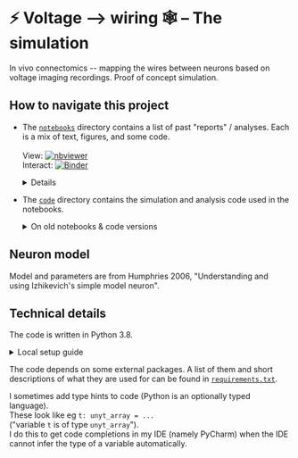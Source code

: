 # ⚡ Voltage –> wiring 🕸 – The simulation

In vivo connectomics -- mapping the wires between neurons based on voltage imaging recordings. Proof of concept simulation.


## How to navigate this project

 - The [`notebooks`](/notebooks) directory contains a list of past "reports" / analyses.
   Each is a mix of text, figures, and some code.    <br><br>
   View: [![nbviewer](https://raw.githubusercontent.com/jupyter/design/master/logos/Badges/nbviewer_badge.svg)](https://nbviewer.jupyter.org/github/tfiers/voltage_wiring_sim/tree/master/notebooks/)  
   Interact: [![Binder](https://notebooks.gesis.org/binder/badge_logo.svg)](https://notebooks.gesis.org/binder/v2/gh/tfiers/voltage_wiring_sim/master/)
    <details>
      <ul>
        <li>These are <a href="https://jupyter.org/">Jupyter Notebooks</a>, which are JSON files that need an app to be rendered in human-friendly form.
        <li>Nbviewer renders static versions of the notebooks, online.</li>
          <ul><li>The notebooks can also be viewed directly on GitHub, but that takes longer to load and yields more rendering errors, eg in LaTeX formulas.
          </ul></li>
        <li>Binder can run the notebooks in the cloud, for interactive exploration.
          <ul>
            <li>Binder often does not work. When it does however, it works very well 
              (it automatically installs packages found in `requirements.txt` and correctly imports code from the sibling `code` directory.)</li>
            <li>For each new commit to GitHub, a new Docker image needs to be created for this project on the Binder server.
              Therefore, the first time the Binder app is launched after a new commit, startup will be slower than for subsequent launches.</li>
            <li>Any edits made in the code or the notebooks in a running Binder server will not be persisted to this repository.</li>
          </ul></li>
        <li>You can also of course clone this repository to your local machine and run a local Jupyter server, 
          to view and interact with the notebooks and the code.
          There is a guide on how to do this below ("Technical details" > "Local setup guide").</li>
        <li>Google Colab does not play well with non-self-contained notebooks
          (i.e. those needing custom dependencies and, especially, loading code from Python files outside the notebook).
          Hence we do not use it, despite its boons.</li>
      </ul>
    </details>
    
 - The [`code`](/code) directory contains the simulation and analysis code used in the notebooks.
   <details>
     <summary>On old notebooks & code versions</summary>
     Past notebooks will be based on old versions of the Python files in the `code` directory.<br>
     To see the code that was responsible for a particular notebook, on GitHub, click the commit message
     next to the notebook's name in the <a href="/notebooks">directory listing</a>. Then click on the "Browse files" button.
     This shows the entire repository (including the code) as it was when the notebook was last modified.<br>
     To do this locally (and run old code versions),
     find the old commit using <code>git log notebooks/{filename}.ipynb</code>
     and temporarily turn back time with <code>git checkout {old commit's hash}</code>.
     </details>


## Neuron model

Model and parameters are from Humphries 2006, "Understanding and using
Izhikevich's simple model neuron".


## Technical details

The code is written in Python 3.8.
<details><summary>Local setup guide</summary>
To setup your local machine for running this project, I recommend the <a href="https://docs.conda.io/">conda</a> package manager,
specifically its small <a href="https://docs.conda.io/en/latest/miniconda.html">miniconda</a> installer.<br>
Installing conda will also install Python, and the `pip` Python package installer used below.<br>
If Python's version is not already at least 3.8 (checked with <code>python --version</code>),
upgrade using <code>conda update python</code>.<br>
After cloning this repository, run <code>pip install -r requirements.txt</code> in the project's root directory,
to install the external packages on which the code depends.
Finally, you can run <code>python -m notebook</code>. This will open the Jupyter app locally, in your browser,
in which you can play with the notebooks that run the simulation/analysis code and display the results.
</details>

The code depends on some external packages.
A list of them and short descriptions of what they are used for can be found in [`requirements.txt`](/requirements.txt).

I sometimes add type hints to code (Python is an optionally typed language).  
These look like eg `t: unyt_array = ...`  
("variable `t` is of type `unyt_array`").  
I do this to get code completions in my IDE (namely PyCharm) when
the IDE cannot infer the type of a variable automatically.
